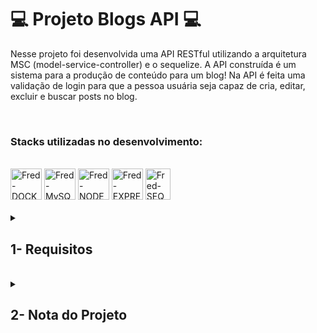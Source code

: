 # :computer: Projeto Blogs API :computer:

Nesse projeto foi desenvolvida uma API RESTful utilizando a arquitetura MSC (model-service-controller) e o sequelize. A API construída é um sistema para a produção de conteúdo para um blog! Na API é feita uma validação de login para que a pessoa usuária seja capaz de cria, editar, excluir e buscar posts no blog.

<br />

### Stacks utilizadas no desenvolvimento:
<div style="display: inline_block"><br>
  <img alt="Fred-DOCKER" height="50" width="50" src="https://cdn.jsdelivr.net/gh/devicons/devicon/icons/docker/docker-plain.svg" />
  <img alt="Fred-MySQL" height="50" width="50" src="https://cdn.jsdelivr.net/gh/devicons/devicon/icons/mysql/mysql-original-wordmark.svg" />
  <img alt="Fred-NODE" height="50" width="50" src="https://cdn.jsdelivr.net/gh/devicons/devicon/icons/nodejs/nodejs-original.svg" />
  <img alt="Fred-EXPRESS" height="50" width="50" src="https://cdn.jsdelivr.net/gh/devicons/devicon/icons/express/express-original.svg" />
  <img alt="Fred-SEQUELIZE" height="50" width="40" src="https://cdn.jsdelivr.net/gh/devicons/devicon/icons/sequelize/sequelize-original.svg" />
</div>

<br />

<details>
<summary>
  
## 1- Requisitos
  
</summary>

### 1. Crie migrations para as tabelas users, categories, blog_posts, posts_categories

### 2. Crie o modelo User em src/models/User.js com as propriedades corretas

### 3. Sua aplicação deve ter o endpoint POST /login

### 4. Sua aplicação deve ter o endpoint POST /user

### 5. Sua aplicação deve ter o endpoint GET /user

### 6. Sua aplicação deve ter o endpoint GET /user/:id

### 7. Crie o modelo Category em src/models/Category.js com as propriedades corretas

### 8. Sua aplicação deve ter o endpoint POST /categories

### 9. Sua aplicação deve ter o endpoint GET /categories

### 10. Crie o modelo BlogPost em src/models/BlogPost.js com as propriedades e associações corretas

### 11. Crie o modelo PostCategory em src/models/PostCategory.js com as propriedades e associações corretas

### 12. Sua aplicação deve ter o endpoint POST /post
  
### 13. Sua aplicação deve ter o endpoint GET /post
  
### 14. Sua aplicação deve ter o endpoint GET /post/:id
  
### 15. Sua aplicação deve ter o endpoint PUT /post/:id
  
### 16. Sua aplicação deve ter o endpoint DELETE /post/:id
  
### 17. Sua aplicação deve ter o endpoint DELETE /user/me
  
### 18. Sua aplicação deve ter o endpoint GET /post/search?q=:searchTerm

</details>
<br />

<details>
<summary>

## 2- Nota do Projeto

</summary>

## 100% :heavy_check_mark:

![Project-Blogs-API]()

</details>
<br />

